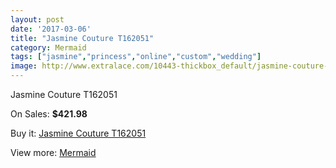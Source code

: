 ```yaml
---
layout: post
date: '2017-03-06'
title: "Jasmine Couture T162051"
category: Mermaid
tags: ["jasmine","princess","online","custom","wedding"]
image: http://www.extralace.com/10443-thickbox_default/jasmine-couture-t162051.jpg
---
```

Jasmine Couture T162051

On Sales: **$421.98**
<a href="https://www.extralace.com/mermaid/4925-jasmine-couture-t162051.html"><amp-img layout="responsive" width="600" height="600" src="//www.extralace.com/10443-thickbox_default/jasmine-couture-t162051.jpg" alt="Jasmine Couture T162051 0" /></a>
<a href="https://www.extralace.com/mermaid/4925-jasmine-couture-t162051.html"><amp-img layout="responsive" width="600" height="600" src="//www.extralace.com/10445-thickbox_default/jasmine-couture-t162051.jpg" alt="Jasmine Couture T162051 1" /></a>
<a href="https://www.extralace.com/mermaid/4925-jasmine-couture-t162051.html"><amp-img layout="responsive" width="600" height="600" src="//www.extralace.com/10444-thickbox_default/jasmine-couture-t162051.jpg" alt="Jasmine Couture T162051 2" /></a>

Buy it: [Jasmine Couture T162051](https://www.extralace.com/mermaid/4925-jasmine-couture-t162051.html "Jasmine Couture T162051")

View more: [Mermaid](https://www.extralace.com/5-mermaid "Mermaid")
